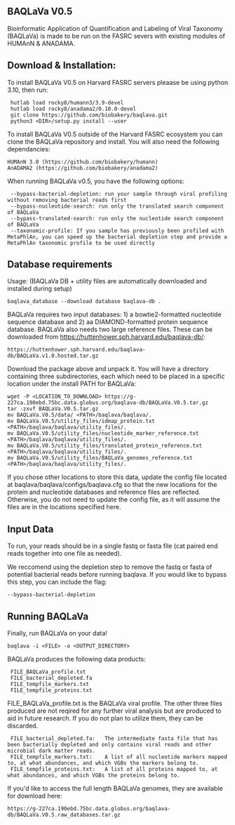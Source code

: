 ## BAQLaVa V0.5

Bioinformatic Application of Quantification and Labeling of Viral Taxonomy (BAQLaVa) is made to be run on the FASRC severs with existing modules of HUMAnN & ANADAMA.

## Download & Installation:

To install BAQLaVa V0.5 on Harvard FASRC servers pleaase be using python 3.10, then run: 

     hutlab load rocky8/humann3/3.9-devel
     hutlab load rocky8/anadama2/0.10.0-devel
     git clone https://github.com/biobakery/baqlava.git
     python3 <DIR>/setup.py install --user

To install BAQLaVa V0.5 outside of the Harvard FASRC ecosystem you can clone the BAQLaVa repository and install. You will also need the following dependancies:

    HUMAnN 3.0 (https://github.com/biobakery/humann)
    AnADAMA2 (https://github.com/biobakery/anadama2)

When running BAQLaVa v0.5, you have the following options:
     
     --bypass-bacterial-depletion: run your sample through viral profiling without removing bacterial reads first 
     --bypass-nucleotide-search: run only the translated search component of BAQLaVa
     --bypass-translated-search: run only the nucleotide search component of BAQLaVa
     --taxonomic-profile: If you sample has previously been profiled with MetaPhlAn, you can speed up the bacterial depletion step and provide a MetaPhlAn taxonomic profile to be used directly
     
## Database requirements
Usage: (BAQLaVa DB + utility files are automatically downloaded and installed during setup)
```
baqlava_database --download database baqlava-db .
```

BAQLaVa requires two input databases: 1) a bowtie2-formatted nucleotide sequence database and 2) aa DIAMOND-formatted protein sequence database. BAQLaVa also needs two large reference files. These can be downloaded from https://huttenhower.sph.harvard.edu/baqlava-db/:
 
    https://huttenhower.sph.harvard.edu/baqlava-db/BAQLaVa.v1.0.hosted.tar.gz
   
Download the package above and unpack it. You will have a directory containing three subdirectories, each which need to be placed in a specific location under the install PATH for BAQLaVa:
    
    wget -P <LOCATION_TO_DOWNLOAD> https://g-227ca.190ebd.75bc.data.globus.org/baqlava-db/BAQLaVa.V0.5.tar.gz
    tar -zxvf BAQLaVa.V0.5.tar.gz
    mv BAQLaVa.V0.5/data/ <PATH>/baqlava/baqlava/.
    mv BAQLaVa.V0.5/utility_files/idmap_protein.txt <PATH>/baqlava/baqlava/utility_files/.
    mv BAQLaVa.V0.5/utility_files/nucleotide_marker_reference.txt <PATH>/baqlava/baqlava/utility_files/.
    mv BAQLaVa.V0.5/utility_files/translated_protein_reference.txt <PATH>/baqlava/baqlava/utility_files/.
    mv BAQLaVa.V0.5/utility_files/BAQLaVa_genomes_reference.txt <PATH>/baqlava/baqlava/utility_files/.

If you chose other locations to store this data, update the config file located at baqlava/baqlava/configs/baqlava.cfg so that the new locations for the protein and nucleotide databases and reference files are reflected. Otherwise, you do not need to update the config file, as it will assume the files are in the locations specified here.

## Input Data

To run, your reads should be in a single fastq or fasta file (cat paired end reads together into one file as needed). 

We reccomend using the depletion step to remove the fastq or fasta of potential bacterial reads before running baqlava. If you would like to bypass this step, you can include the flag: 
  ```
  --bypass-bacterial-depletion
  ```

## Running BAQLaVa

Finally, run BAQLaVa on your data!
```
baqlava -i <FILE> -o <OUTPUT_DIRECTORY>
```
BAQLaVa produces the following data products:

     FILE_BAQLaVa_profile.txt
     FILE_bacterial_depleted.fa
     FILE_tempfile_markers.txt
     FILE_tempfile_proteins.txt

FILE_BAQLaVa_profile.txt is the BAQLaVa viral profile. The other three files produced are not reqired for any further viral analysis but are produced to aid in future research. If you do not plan to utilize them, they can be discarded. 
     
     FILE_bacterial_depleted.fa:   The intermediate fasta file that has been bacterially depleted and only contains viral reads and other microbial dark matter reads.
     FILE_tempfile_markers.txt:    A list of all nucleotide markers mapped to, at what abundances, and which VGBs the markers belong to.
     FILE_tempfile_proteins.txt:   A list of all proteins mapped to, at what abundances, and which VGBs the proteins belong to.

If you'd like to access the full length BAQLaVa genomes, they are available for download here:

    https://g-227ca.190ebd.75bc.data.globus.org/baqlava-db/BAQLaVa.V0.5.raw_databases.tar.gz
     

